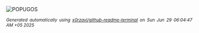<div align="justify">
<picture>
    <source media="(prefers-color-scheme: dark)" srcset="https://i.ibb.co/XZ9PZ4hx/output-gif.gif">
    <source media="(prefers-color-scheme: light)" srcset="https://i.ibb.co/XZ9PZ4hx/output-gif.gif">
    <img alt="POPUGOS" src="https://i.ibb.co/XZ9PZ4hx/output-gif.gif">
</picture>

<sub><i>Generated automatically using [x0rzavi/github-readme-terminal](https://github.com/x0rzavi/github-readme-terminal) on Sun Jun 29 06:04:47 AM +05 2025</i></sub>
</div>